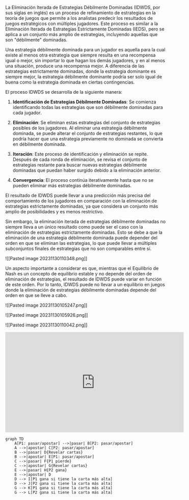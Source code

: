 La Eliminación Iterada de Estrategias Débilmente Dominadas (IDWDS, por sus siglas en inglés) es un proceso de refinamiento de estrategias en la teoría de juegos que permite a los analistas predecir los resultados de juegos estratégicos con múltiples jugadores. Este proceso es similar a la Eliminación Iterada de Estrategias Estrictamente Dominadas (IEDS), pero se aplica a un conjunto más amplio de estrategias, incluyendo aquellas que son "débilmente" dominadas.

Una estrategia débilmente dominada para un jugador es aquella para la cual existe al menos otra estrategia que siempre resulta en una recompensa igual o mejor, sin importar lo que hagan los demás jugadores, y en al menos una situación, produce una recompensa mejor. A diferencia de las estrategias estrictamente dominadas, donde la estrategia dominante es siempre mejor, la estrategia débilmente dominante podría ser solo igual de buena como la estrategia dominada en ciertas contingencias.

El proceso IDWDS se desarrolla de la siguiente manera:

1. **Identificación de Estrategias Débilmente Dominadas**: Se comienza identificando todas las estrategias que son débilmente dominadas para cada jugador.
    
2. **Eliminación**: Se eliminan estas estrategias del conjunto de estrategias posibles de los jugadores. Al eliminar una estrategia débilmente dominada, se puede alterar el conjunto de estrategias restantes, lo que podría hacer que una estrategia previamente no dominada se convierta en débilmente dominada.
    
3. **Iteración**: Este proceso de identificación y eliminación se repite. Después de cada ronda de eliminación, se revisa el conjunto de estrategias restante para buscar nuevas estrategias débilmente dominadas que puedan haber surgido debido a la eliminación anterior.
    
4. **Convergencia**: El proceso continúa iterativamente hasta que no se pueden eliminar más estrategias débilmente dominadas.
    

El resultado de IDWDS puede llevar a una predicción más precisa del comportamiento de los jugadores en comparación con la eliminación de estrategias estrictamente dominadas, ya que considera un conjunto más amplio de posibilidades y es menos restrictivo.

Sin embargo, la eliminación iterada de estrategias débilmente dominadas no siempre lleva a un único resultado como puede ser el caso con la eliminación de estrategias estrictamente dominadas. Esto se debe a que la eliminación de una estrategia débilmente dominada puede depender del orden en que se eliminan las estrategias, lo que puede llevar a múltiples subconjuntos finales de estrategias que no son comparables entre sí.

![[Pasted image 20231130110348.png]]

Un aspecto importante a considerar es que, mientras que el Equilibrio de Nash es un concepto de equilibrio estable y no depende del orden de eliminación de estrategias, el resultado de IDWDS puede variar en función de este orden. Por lo tanto, IDWDS puede no llevar a un equilibrio en juegos donde la eliminación de estrategias débilmente dominadas depende del orden en que se lleve a cabo.

![[Pasted image 20231130105247.png]]

![[Pasted image 20231130105926.png]]

![[Pasted image 20231130110042.png]]

<iframe width="560" height="315" src="https://www.youtube.com/embed/O8T9spKHVWQ?si=3fGjjCwouIbxQKTX" title="YouTube video player" frameborder="0" allow="accelerometer; autoplay; clipboard-write; encrypted-media; gyroscope; picture-in-picture; web-share" allowfullscreen></iframe>

```mermerid
graph TD
    A[P1: pasar/apostar] -->|pasar| B[P2: pasar/apostar]
    A -->|apostar| C[P2: pasar/apostar]
    B -->|pasar| D{Revelar cartas}
    B -->|apostar| E[P1: pasar/apostar]
    C -->|pasar| F{P1 pierde}
    C -->|apostar| G{Revelar cartas}
    E -->|pasar| H{P2 gana}
    E -->|apostar| D
    D --> I[P1 gana si tiene la carta más alta]
    D --> J[P2 gana si tiene la carta más alta]
    G --> K[P1 gana si tiene la carta más alta]
    G --> L[P2 gana si tiene la carta más alta]

```